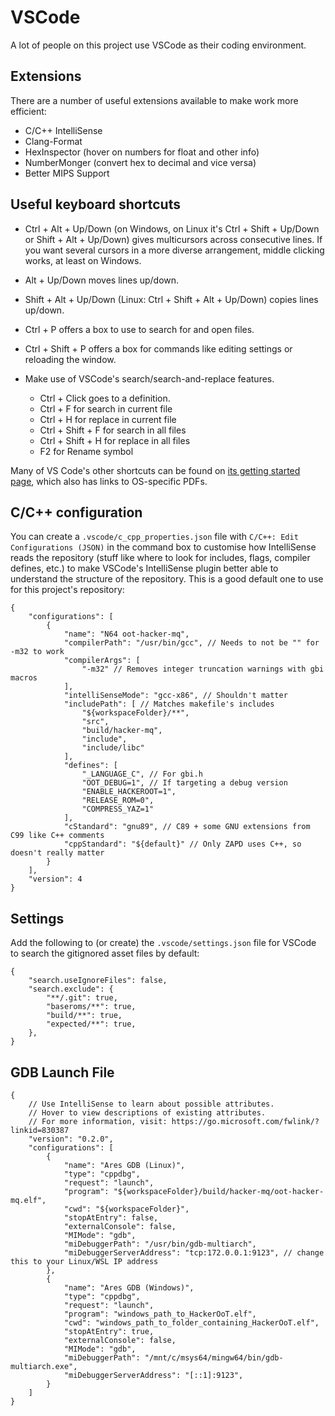 # VSCode

A lot of people on this project use VSCode as their coding environment.

## Extensions

There are a number of useful extensions available to make work more efficient:

- C/C++ IntelliSense
- Clang-Format
- HexInspector (hover on numbers for float and other info)
- NumberMonger (convert hex to decimal and vice versa)
- Better MIPS Support




## Useful keyboard shortcuts

- Ctrl + Alt + Up/Down (on Windows, on Linux it's Ctrl + Shift + Up/Down or Shift + Alt + Up/Down) gives multicursors across consecutive lines. If you want several cursors in a more diverse arrangement, middle clicking works, at least on Windows.
- Alt + Up/Down moves lines up/down.
- Shift + Alt + Up/Down (Linux: Ctrl + Shift + Alt + Up/Down) copies lines up/down.
- Ctrl + P offers a box to use to search for and open files.
- Ctrl + Shift + P offers a box for commands like editing settings or reloading the window.

- Make use of VSCode's search/search-and-replace features.
    - Ctrl + Click goes to a definition.
    - Ctrl + F for search in current file
    - Ctrl + H for replace in current file
    - Ctrl + Shift + F for search in all files
    - Ctrl + Shift + H for replace in all files
    - F2 for Rename symbol

Many of VS Code's other shortcuts can be found on [its getting started page](https://code.visualstudio.com/docs/getstarted/keybindings), which also has links to OS-specific PDFs.

## C/C++ configuration

You can create a `.vscode/c_cpp_properties.json` file with `C/C++: Edit Configurations (JSON)` in the command box to customise how IntelliSense reads the repository (stuff like where to look for includes, flags, compiler defines, etc.) to make VSCode's IntelliSense plugin better able to understand the structure of the repository. This is a good default one to use for this project's repository:

```jsonc
{
    "configurations": [
        {
            "name": "N64 oot-hacker-mq",
            "compilerPath": "/usr/bin/gcc", // Needs to not be "" for -m32 to work
            "compilerArgs": [
                "-m32" // Removes integer truncation warnings with gbi macros
            ],
            "intelliSenseMode": "gcc-x86", // Shouldn't matter
            "includePath": [ // Matches makefile's includes
                "${workspaceFolder}/**",
                "src",
                "build/hacker-mq",
                "include",
                "include/libc"
            ],
            "defines": [
                "_LANGUAGE_C", // For gbi.h
                "OOT_DEBUG=1", // If targeting a debug version
                "ENABLE_HACKEROOT=1",
                "RELEASE_ROM=0",
                "COMPRESS_YAZ=1"
            ],
            "cStandard": "gnu89", // C89 + some GNU extensions from C99 like C++ comments
            "cppStandard": "${default}" // Only ZAPD uses C++, so doesn't really matter
        }
    ],
    "version": 4
}
```

## Settings

Add the following to (or create) the `.vscode/settings.json` file for VSCode to search the gitignored asset files by default:

```jsonc
{
    "search.useIgnoreFiles": false,
    "search.exclude": {
        "**/.git": true,
        "baseroms/**": true,
        "build/**": true,
        "expected/**": true,
    },
}
```

## GDB Launch File
```jsonc
{
    // Use IntelliSense to learn about possible attributes.
    // Hover to view descriptions of existing attributes.
    // For more information, visit: https://go.microsoft.com/fwlink/?linkid=830387
    "version": "0.2.0",
    "configurations": [
        {
            "name": "Ares GDB (Linux)",
            "type": "cppdbg",
            "request": "launch",
            "program": "${workspaceFolder}/build/hacker-mq/oot-hacker-mq.elf",
            "cwd": "${workspaceFolder}",
            "stopAtEntry": false,
            "externalConsole": false,
            "MIMode": "gdb",
            "miDebuggerPath": "/usr/bin/gdb-multiarch",
            "miDebuggerServerAddress": "tcp:172.0.0.1:9123", // change this to your Linux/WSL IP address
        },
        {
            "name": "Ares GDB (Windows)",
            "type": "cppdbg",
            "request": "launch",
            "program": "windows_path_to_HackerOoT.elf",
            "cwd": "windows_path_to_folder_containing_HackerOoT.elf",
            "stopAtEntry": true,
            "externalConsole": false,
            "MIMode": "gdb",
            "miDebuggerPath": "/mnt/c/msys64/mingw64/bin/gdb-multiarch.exe",
            "miDebuggerServerAddress": "[::1]:9123",
        }
    ]
}
```
